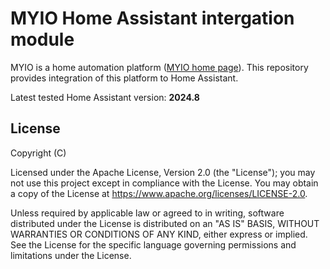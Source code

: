 # MYIO Home Assistant intergation module

MYIO is a home automation platform (<a href="http://smarthomeninja.hu" target="_blank">MYIO home page</a>). This repository provides integration of this platform to Home Assistant.

Latest tested Home Assistant version: <b>2024.8</b>

## License

Copyright (C)

Licensed under the Apache License, Version 2.0 (the "License"); you may not use this project except in compliance with the License. You may obtain a copy of the License at https://www.apache.org/licenses/LICENSE-2.0.

Unless required by applicable law or agreed to in writing, software distributed under the License is distributed on an "AS IS" BASIS, WITHOUT WARRANTIES OR CONDITIONS OF ANY KIND, either express or implied. See the License for the specific language governing permissions and limitations under the License.
